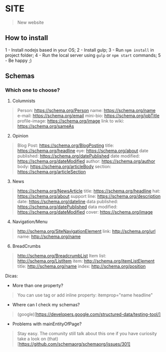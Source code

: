 # SITE

> New website

## How to install

1 - Install nodejs based in your OS;
2 - Install gulp;
3 - Run `npm install` in project folder;
4 - Run the local server using `gulp` or `npm start` commands;
5 - Be happy ;)


## Schemas
### Which one to choose?

1. Columnists
> Person: https://schema.org/Person
    name: https://schema.org/name
    e-mail: https://schema.org/email
    mini-bio: https://schema.org/jobTitle
    profile-image: https://schema.org/image
    link to wiki: https://schema.org/sameAs


2. Opinion
> Blog Post: https://schema.org/BlogPosting
    title: https://schema.org/headline
    eye: https://schema.org/about
    date published: https://schema.org/datePublished
    date modified: https://schema.org/dateModified
    author: https://schema.org/author
    body: https://schema.org/articleBody
    section: https://schema.org/articleSection


3. News
> https://schema.org/NewsArticle
    title: https://schema.org/headline
    hat: https://schema.org/about
    support line: https://schema.org/description
    date: https://schema.org/dateline
    data published: https://schema.org/datePublished
    data modified: https://schema.org/dateModified
    cover: https://schema.org/image


4. Navigation/Menu
> http://schema.org/SiteNavigationElement
    link: http://schema.org/url
    name: http://schema.org/name

6. BreadCrumbs
> http://schema.org/BreadcrumbList
    Item list: http://schema.org/ListItem
        item: http://schema.org/itemListElement
        title: http://schema.org/name
        index: http://schema.org/position



Dicas:
- More than one property?
> You can use <meta> tag or add inline property: itemprop="name headline"

- Where can I check my schemas?
> (google)[https://developers.google.com/structured-data/testing-tool/]

- Problems with mainEntityOfPage?
> Stay easy. The comunity still talk about this one if you have curiosity take a look on (that)[https://github.com/schemaorg/schemaorg/issues/301]
